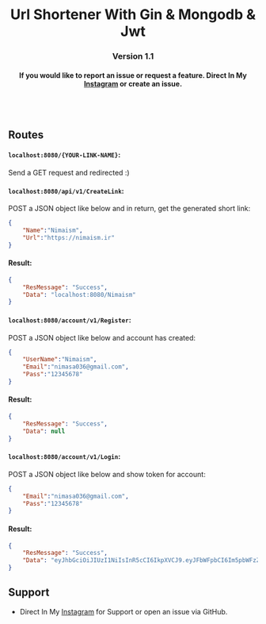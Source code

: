 <p align="center">
  <h1 align="center">
      Url Shortener With Gin & Mongodb & Jwt
  </h1>
  <h3 align="center">
     Version 1.1
  </h3>
  <h4 align="center">
      If you would like to report an issue or request a feature. Direct In My <a href="https://instagram.com/nima._.ism">Instagram</a> or create an issue.
  </h4>
</p>

<br/>
<br/>



## Routes
#### `localhost:8080/{YOUR-LINK-NAME}`:
Send a GET request and redirected :)


#### `localhost:8080/api/v1/CreateLink`:
POST a JSON object like below and in return, get the generated short link:
```JSON
{
    "Name":"Nimaism",
    "Url":"https://nimaism.ir"
}
```

#### Result:
```JSON
{
    "ResMessage": "Success",
    "Data": "localhost:8080/Nimaism"
}
```

#### `localhost:8080/account/v1/Register`:
POST a JSON object like below and account has created:
```JSON
{
    "UserName":"Nimaism",
    "Email":"nimasa036@gmail.com",
    "Pass":"12345678"
}
```

#### Result:
```JSON
{
    "ResMessage": "Success",
    "Data": null
}
```

#### `localhost:8080/account/v1/Login`:
POST a JSON object like below and show token for account:
```JSON
{
    "Email":"nimasa036@gmail.com",
    "Pass":"12345678"
}
```

#### Result:
```JSON
{
    "ResMessage": "Success",
    "Data": "eyJhbGciOiJIUzI1NiIsInR5cCI6IkpXVCJ9.eyJFbWFpbCI6Im5pbWFzZGEwMzZAZ21haWwuY29tIiwiZXhwIjoxNjYwMzkyMTE0fQ.rP9PCbMS39X5aeJryO5h7pLa_j_AYT-rs4Z2uGN-Pk0"
}
```




## Support
* Direct In My [Instagram](https://instagram.com/nima._.ism) for Support or open an issue via GitHub.
